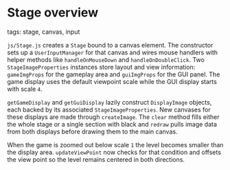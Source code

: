 # Stage overview

tags: stage, canvas, input

`js/Stage.js` creates a `Stage` bound to a canvas element. The constructor sets up a `UserInputManager` for that canvas and wires mouse handlers with helper methods like `handleOnMouseDown` and `handleOnDoubleClick`. Two `StageImageProperties` instances store layout and view information: `gameImgProps` for the gameplay area and `guiImgProps` for the GUI panel. The game display uses the default viewpoint scale while the GUI display starts with scale `4`.

`getGameDisplay` and `getGuiDisplay` lazily construct `DisplayImage` objects, each backed by its associated `StageImageProperties`. New canvases for these displays are made through `createImage`. The `clear` method fills either the whole stage or a single section with black and `redraw` pulls image data from both displays before drawing them to the main canvas.

When the game is zoomed out below scale `1` the level becomes smaller than the
display area. `updateViewPoint` now checks for that condition and offsets the
view point so the level remains centered in both directions.

